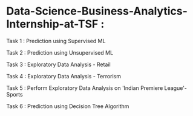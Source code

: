 # Data-Science-Business-Analytics-Internship-at-TSF :
Task 1 : Prediction using Supervised ML

Task 2 : Prediction using Unsupervised ML

Task 3 : Exploratory Data Analysis - Retail

Task 4 : Exploratory Data Analysis - Terrorism

Task 5 : Perform Exploratory Data Analysis on 'Indian Premiere League'-Sports

Task 6 : Prediction using Decision Tree Algorithm

